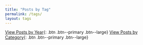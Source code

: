 ```yaml
---
title: "Posts by Tag"
permalink: /tags/
layout: tags
---
```

[View Posts by Year](/blog){: .btn .btn--primary .btn--large} [View Posts by Category](/categories){: .btn .btn--primary .btn--large}
